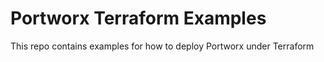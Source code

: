 # Portworx Terraform Examples

This repo contains examples for how to deploy Portworx under Terraform
